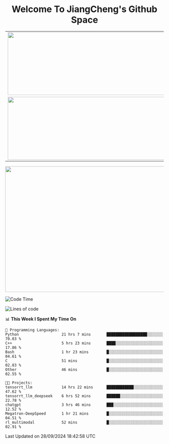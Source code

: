 <h1 align="center">Welcome To JiangCheng's Github Space</h1>

<table align="center" frame="void" rules="none" >
  <tr>
    <td>
      <div align="center"> <img height="200px" width="500px"  src="https://github-readme-stats.vercel.app/api?username=thisjiang&hide_title=true&hide_border=true&layout=compact&show_icons=trueline_height=21&text_color=000&icon_color=000&bg_color=0,ea6161,ffc64d,fffc4d,52fa5a&theme=graywhite" /> </div>
    </td>
    <td>
      <div align="center"> <img height="200px" width="500px" src="https://github-readme-stats.vercel.app/api/top-langs/?username=thisjiang&hide_title=true&hide_border=true&layout=compact&langs_count=6&text_color=000&icon_color=fff&bg_color=0,52fa5a,4dfcff,c64dff&theme=graywhite" /> </div>
    </td>
  </tr>
  <tr>
    <td>
      <div align="center"> <img height="200px" width="500px" src="https://github-readme-streak-stats.herokuapp.com/?user=thisjiang&hide_title=true&hide_border=true&layout=compact&langs_count=6" /> </div>
    </td>
    <td>
      <div align="center"> 
      <a href="https://github.com/" target="_blank"><img style="margin: 10px" src="https://profilinator.rishav.dev/skills-assets/git-scm-icon.svg" alt="Git" height="50" /></a>  
      <a href="https://www.linux.org/" target="_blank"><img style="margin: 10px" src="https://profilinator.rishav.dev/skills-assets/linux-original.svg" alt="Linux" height="50" /></a>  
      <a href="https://www.gnu.org/software/bash/" target="_blank"><img style="margin: 10px" src="https://profilinator.rishav.dev/skills-assets/gnu_bash-icon.svg" alt="Bash" height="50" /></a>  
      </div>
    </td>
  </tr>
</table>

<div align="center"> <img height="400px" width="1000px" src="https://github-readme-activity-graph.cyclic.app/graph?username=thisjiang&theme=react&hide_title=true&hide_border=true&layout=compact&langs_count=6" /> </div></td>

<!--START_SECTION:waka-->
![Code Time](http://img.shields.io/badge/Code%20Time-1%2C788%20hrs%2046%20mins-blue)

![Lines of code](https://img.shields.io/badge/From%20Hello%20World%20I%27ve%20Written-218.2%20thousand%20lines%20of%20code-blue)

📊 **This Week I Spent My Time On** 

```text
💬 Programming Languages: 
Python                   21 hrs 7 mins       ██████████████████░░░░░░░   70.03 % 
C++                      5 hrs 23 mins       ████░░░░░░░░░░░░░░░░░░░░░   17.86 % 
Bash                     1 hr 23 mins        █░░░░░░░░░░░░░░░░░░░░░░░░   04.61 % 
C                        51 mins             █░░░░░░░░░░░░░░░░░░░░░░░░   02.83 % 
Other                    46 mins             █░░░░░░░░░░░░░░░░░░░░░░░░   02.55 % 

🐱‍💻 Projects: 
tensorrt_llm             14 hrs 22 mins      ████████████░░░░░░░░░░░░░   47.62 % 
tensorrt_llm_deepseek    6 hrs 52 mins       ██████░░░░░░░░░░░░░░░░░░░   22.78 % 
chatgpt                  3 hrs 46 mins       ███░░░░░░░░░░░░░░░░░░░░░░   12.52 % 
Megatron-DeepSpeed       1 hr 21 mins        █░░░░░░░░░░░░░░░░░░░░░░░░   04.51 % 
rl_multimodal            52 mins             █░░░░░░░░░░░░░░░░░░░░░░░░   02.91 % 
```


 Last Updated on 28/09/2024 18:42:58 UTC
<!--END_SECTION:waka-->

